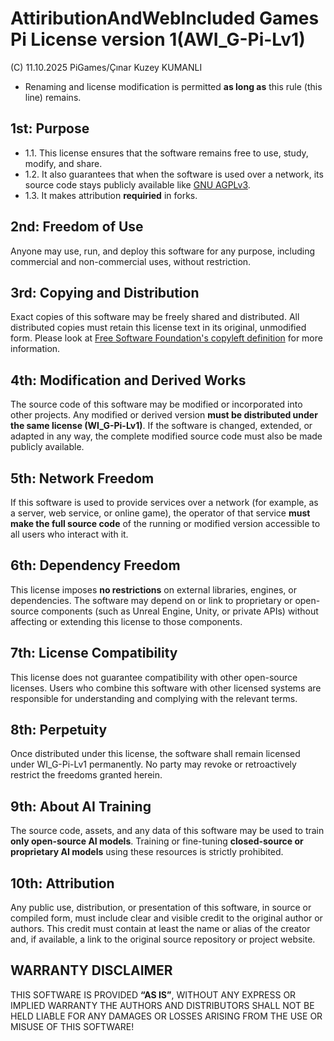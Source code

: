 # AttiributionAndWebIncluded Games Pi License version 1(AWI_G-Pi-Lv1)
(C) 11.10.2025 PiGames/Çınar Kuzey KUMANLI
- Renaming and license modification is permitted **as long as** this rule (this line) remains.

## 1st: Purpose
- 1.1. This license ensures that the software remains free to use, study, modify, and share.
- 1.2. It also guarantees that when the software is used over a network, its source code stays publicly available like [GNU AGPLv3](https://www.gnu.org/licenses/agpl-3.0.html).
- 1.3. It makes attribution **requiried** in forks.

## 2nd: Freedom of Use
Anyone may use, run, and deploy this software for any purpose,
including commercial and non-commercial uses, without restriction.

## 3rd: Copying and Distribution
Exact copies of this software may be freely shared and distributed. 
All distributed copies must retain this license text in its original, unmodified form.
Please look at [Free Software Foundation's copyleft definition](https://www.gnu.org/licenses/copyleft.html) for more information.

## 4th: Modification and Derived Works
The source code of this software may be modified or incorporated into other projects. 
Any modified or derived version **must be distributed under the same license (WI_G-Pi-Lv1)**. 
If the software is changed, extended, or adapted in any way, 
the complete modified source code must also be made publicly available.

## 5th: Network Freedom
If this software is used to provide services over a network
(for example, as a server, web service, or online game),
the operator of that service **must make the full source code**
of the running or modified version accessible to all users who interact with it.

## 6th: Dependency Freedom
This license imposes **no restrictions** on external libraries, engines, or dependencies.
The software may depend on or link to proprietary or open-source components
(such as Unreal Engine, Unity, or private APIs)
without affecting or extending this license to those components.

## 7th: License Compatibility
This license does not guarantee compatibility with other open-source licenses.
Users who combine this software with other licensed systems
are responsible for understanding and complying with the relevant terms.

## 8th: Perpetuity
Once distributed under this license, the software shall remain licensed under WI_G-Pi-Lv1 permanently.
No party may revoke or retroactively restrict the freedoms granted herein.

## 9th: About AI Training
The source code, assets, and any data of this software may be used to train **only open-source AI models**.
Training or fine-tuning **closed-source or proprietary AI models** using these resources is strictly prohibited.

## 10th: Attribution
Any public use, distribution, or presentation of this software, in source or compiled form,
must include clear and visible credit to the original author or authors.
This credit must contain at least the name or alias of the creator and, if available,
a link to the original source repository or project website.

## WARRANTY DISCLAIMER
THIS SOFTWARE IS PROVIDED **“AS IS”**, WITHOUT ANY EXPRESS OR IMPLIED WARRANTY 
THE AUTHORS AND DISTRIBUTORS SHALL NOT BE HELD LIABLE FOR ANY DAMAGES OR LOSSES
ARISING FROM THE USE OR MISUSE OF THIS SOFTWARE!
